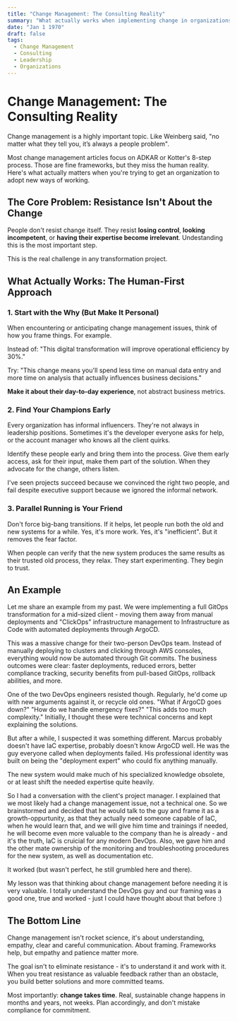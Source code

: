 ```yaml
---
title: "Change Management: The Consulting Reality"
summary: "What actually works when implementing change in organizations - lessons from the trenches"
date: "Jan 1 1970"
draft: false
tags:
  - Change Management
  - Consulting
  - Leadership
  - Organizations
---
```


# Change Management: The Consulting Reality

Change management is a highly important topic. Like Weinberg said, "no matter what they tell you, it’s always a people problem".

Most change management articles focus on ADKAR or Kotter's 8-step process. Those are fine frameworks, but they miss the human reality. Here's what actually matters when you're trying to get an organization to adopt new ways of working.

## The Core Problem: Resistance Isn't About the Change

People don't resist change itself. They resist **losing control**, **looking incompetent**, or **having their expertise become irrelevant**. Undestanding this is the most important step.

This is the real challenge in any transformation project.

## What Actually Works: The Human-First Approach

### 1. Start with the Why (But Make It Personal)

When encountering or anticipating change management issues, think of how you frame things. For example.

Instead of: "This digital transformation will improve operational efficiency by 30%."

Try: "This change means you'll spend less time on manual data entry and more time on analysis that actually influences business decisions."

**Make it about their day-to-day experience**, not abstract business metrics.

### 2. Find Your Champions Early

Every organization has informal influencers. They're not always in leadership positions. Sometimes it's the developer everyone asks for help, or the account manager who knows all the client quirks.

Identify these people early and bring them into the process. Give them early access, ask for their input, make them part of the solution. When they advocate for the change, others listen.

I've seen projects succeed because we convinced the right two people, and fail despite executive support because we ignored the informal network.

### 3. Parallel Running is Your Friend

Don't force big-bang transitions. If it helps, let people run both the old and new systems for a while. Yes, it's more work. Yes, it's "inefficient". But it removes the fear factor.

When people can verify that the new system produces the same results as their trusted old process, they relax. They start experimenting. They begin to trust.

## An Example

Let me share an example from my past. We were implementing a full GitOps transformation for a mid-sized client - moving them away from manual deployments and "ClickOps" infrastructure management to Infrastructure as Code with automated deployments through ArgoCD.

This was a massive change for their two-person DevOps team. Instead of manually deploying to clusters and clicking through AWS consoles, everything would now be automated through Git commits. The business outcomes were clear: faster deployments, reduced errors, better compliance tracking, security benefits from pull-based GitOps, rollback abilities, and more.

One of the two DevOps engineers resisted though. Regularly, he'd come up with new arguments against it, or recycle old ones. "What if ArgoCD goes down?" "How do we handle emergency fixes?" "This adds too much complexity." Initially, I thought these were technical concerns and kept explaining the solutions.

But after a while, I suspected it was something different. Marcus probably doesn't have IaC expertise, probably doesn't know ArgoCD well. He was the guy everyone called when deployments failed. His professional identity was built on being the "deployment expert" who could fix anything manually.

The new system would make much of his specialized knowledge obsolete, or at least shift the needed expertise quite heavily. 

So I had a conversation with the client's project manager. I explained that we most likely had a change management issue, not a technical one. So we brainstormed and decided that he would talk to the guy and frame it as a growth-oppurtunity, as that they actually need someone capable of IaC, when he would learn that, and we will give him time and trainings if needed, he will become even more valuable to the company than he is already - and it's the truth, IaC is cruicial for any modern DevOps. Also, we gave him and the other mate ownership of the monitoring and troubleshooting procedures for the new system, as well as documentation etc.

It worked (but wasn't perfect, he still grumbled here and there).

My lesson was that thinking about change management before needing it is very valuable. I totally understand the DevOps guy and our framing was a good one, true and worked - just I could have thought about that before :)

## The Bottom Line

Change management isn't rocket science, it's about understanding, empathy, clear and careful communication. About framing. Frameworks help, but empathy and patience matter more.

The goal isn't to eliminate resistance - it's to understand it and work with it. When you treat resistance as valuable feedback rather than an obstacle, you build better solutions and more committed teams.

Most importantly: **change takes time**. Real, sustainable change happens in months and years, not weeks. Plan accordingly, and don't mistake compliance for commitment.
